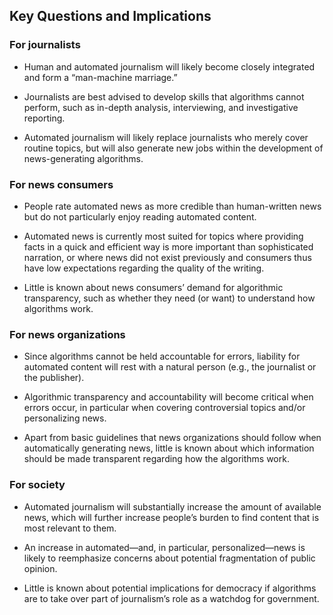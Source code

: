 Key Questions and Implications
 ------------------------------
 
 ### For journalists 

 -   Human and automated journalism will likely become closely integrated     and form a “man-machine marriage.” 

 -   Journalists are best advised to develop skills that algorithms     cannot perform, such as in-depth analysis, interviewing, and     investigative reporting. 

 -   Automated journalism will likely replace journalists who merely     cover routine topics, but will also generate new jobs within the     development of news-generating algorithms. 

 ### For news consumers 

 -   People rate automated news as more credible than human-written news     but do not particularly enjoy reading automated content. 

 -   Automated news is currently most suited for topics where providing     facts in a quick and efficient way is more important than     sophisticated narration, or where news did not exist previously and     consumers thus have low expectations regarding the quality of the     writing. 

 -   Little is known about news consumers’ demand for algorithmic     transparency, such as whether they need (or want) to understand how     algorithms work. 

 ### For news organizations 

 -   Since algorithms cannot be held accountable for errors, liability     for automated content will rest with a natural person (e.g., the     journalist or the publisher). 

 -   Algorithmic transparency and accountability will become critical     when errors occur, in particular when covering controversial topics     and/or personalizing news. 

 -   Apart from basic guidelines that news organizations should follow     when automatically generating news, little is known about which     information should be made transparent regarding how the algorithms     work. 

 ### For society 

 -   Automated journalism will substantially increase the amount of     available news, which will further increase people’s burden to find     content that is most relevant to them. 

 -   An increase in automated—and, in particular, personalized—news is     likely to reemphasize concerns about potential fragmentation of     public opinion. 

 -   Little is known about potential implications for democracy if     algorithms are to take over part of journalism’s role as a watchdog     for government. 

